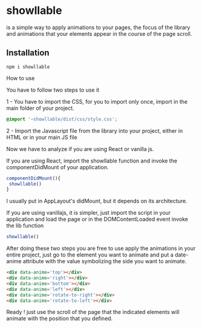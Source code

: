 # showllable

is a simple way to apply animations to your pages, the focus of the library and animations that your elements appear in the course of the page scroll.

## Installation

```
npm i showllable
```

How to use

You have to follow two steps to use it

1 - You have to import the CSS, for you to import only once, import in the main folder of your project.

```css
@import '~showllable/dist/css/style.css';
```

2 - Import the Javascript file from the library into your project, either in HTML or in your main JS file

Now we have to analyze if you are using React or vanilla js.

If you are using React, import the showllable function and invoke the componentDidMount of your application.

```js
componentDidMount(){
 showllable()
}
```

I usually put in AppLayout's didMount, but it depends on its architecture.

If you are using vanillajs, it is simpler, just import the script in your application and load the page or in the DOMContentLoaded event invoke the lib function

```js
showllable()
```

After doing these two steps you are free to use apply the animations in your entire project, just go to the element you want to animate and put a date-anime attribute with the value symbolizing the side you want to animate.

```html
<div data-anime='top'></div>
<div data-anime='right'></div>
<div data-anime='bottom'></div>
<div data-anime='left'></div>
<div data-anime='rotate-to-right'></div>
<div data-anime='rotate-to-left'></div>
```

Ready ! just use the scroll of the page that the indicated elements will animate with the position that you defined.
